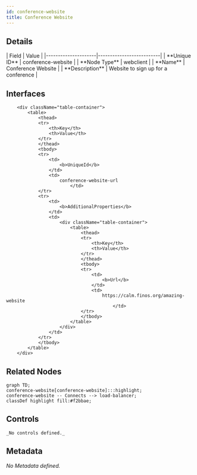 ```yaml
---
id: conference-website
title: Conference Website
---
```


## Details
<div className="table-container">
| Field               | Value                    |
|---------------------|--------------------------|
| **Unique ID**       | conference-website                   |
| **Node Type**       | webclient             |
| **Name**            | Conference Website                 |
| **Description**     | Website to sign up for a conference          |

</div>

## Interfaces
        <div className="table-container">
            <table>
                <thead>
                <tr>
                    <th>Key</th>
                    <th>Value</th>
                </tr>
                </thead>
                <tbody>
                <tr>
                    <td>
                        <b>UniqueId</b>
                    </td>
                    <td>
                        conference-website-url
                            </td>
                </tr>
                <tr>
                    <td>
                        <b>AdditionalProperties</b>
                    </td>
                    <td>
                        <div className="table-container">
                            <table>
                                <thead>
                                <tr>
                                    <th>Key</th>
                                    <th>Value</th>
                                </tr>
                                </thead>
                                <tbody>
                                <tr>
                                    <td>
                                        <b>Url</b>
                                    </td>
                                    <td>
                                        https://calm.finos.org/amazing-website
                                            </td>
                                </tr>
                                </tbody>
                            </table>
                        </div>
                    </td>
                </tr>
                </tbody>
            </table>
        </div>


## Related Nodes
```mermaid
graph TD;
conference-website[conference-website]:::highlight;
conference-website -- Connects --> load-balancer;
classDef highlight fill:#f2bbae;

```
## Controls
    _No controls defined._

## Metadata
  _No Metadata defined._
